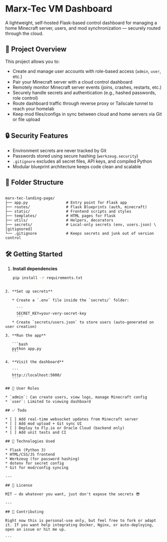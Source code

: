 # Marx-Tec VM Dashboard

A lightweight, self-hosted Flask-based control dashboard for managing a home Minecraft server, users, and mod synchronization — securely routed through the cloud.

## 🚀 Project Overview

This project allows you to:

- Create and manage user accounts with role-based access (`admin`, `user`, etc.)
- Pair your Minecraft server with a cloud control dashboard
- Remotely monitor Minecraft server events (joins, crashes, restarts, etc.)
- Securely handle secrets and authentication (e.g., hashed passwords, role control)
- Route dashboard traffic through reverse proxy or Tailscale tunnel to reach your homelab
- Keep mod files/configs in sync between cloud and home servers via Git or file upload

## 🔒 Security Features

- Environment secrets are never tracked by Git
- Passwords stored using secure hashing (`werkzeug.security`)
- `.gitignore` excludes all secret files, API keys, and compiled Python
- Modular blueprint architecture keeps code clean and scalable

## 📁 Folder Structure

```

marx-tec-landing-page/
├── app.py                 # Entry point for Flask app
├── routes/                # Flask Blueprints (auth, minecraft)
├── static/                # Frontend scripts and styles
├── templates/             # HTML pages for Flask
├── utils/                 # Helpers, decorators
├── secrets/               # Local-only secrets (env, users.json) \[gitignored]
└── .gitignore             # Keeps secrets and junk out of version control

````

## 🛠️ Getting Started

1. **Install dependencies**
   ```bash
   pip install -r requirements.txt
````

2. **Set up secrets**

   * Create a `.env` file inside the `secrets/` folder:

     ```
     SECRET_KEY=your-very-secret-key
     ```
   * Create `secrets/users.json` to store users (auto-generated on user creation)

3. **Run the app**

   ```bash
   python app.py
   ```

4. **Visit the dashboard**

   ```
   http://localhost:5000/
   ```

## 👥 User Roles

* `admin`: Can create users, view logs, manage Minecraft config
* `user`: Limited to viewing dashboard

## ✅ Todo

* [ ] Add real-time websocket updates from Minecraft server
* [ ] Add mod upload + Git sync UI
* [ ] Deploy to Fly.io or Oracle Cloud (backend only)
* [ ] Add unit tests and CI

## 🧠 Technologies Used

* Flask (Python 3)
* HTML/CSS/JS frontend
* Werkzeug (for password hashing)
* dotenv for secret config
* Git for mod/config syncing

---

## 📜 License

MIT — do whatever you want, just don't expose the secrets 😎

---

## 🤝 Contributing

Right now this is personal-use only, but feel free to fork or adapt it. If you want help integrating Docker, Nginx, or auto-deploying, open an issue or hit me up.

```

